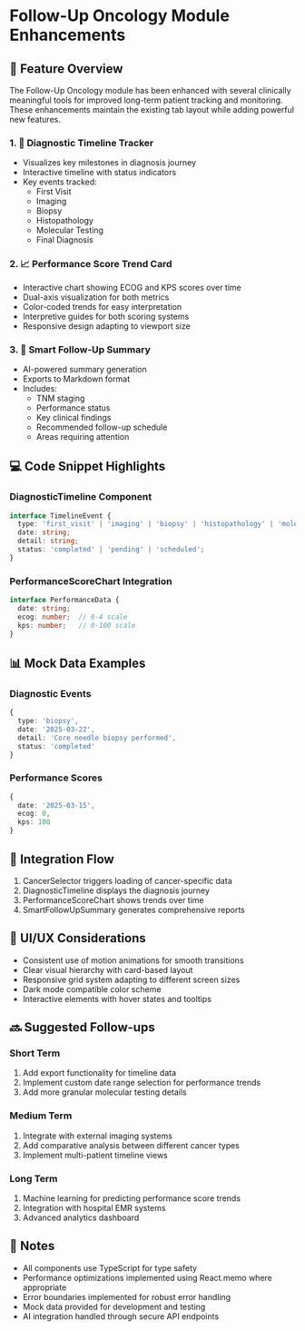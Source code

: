 # Follow-Up Oncology Module Enhancements

## 🎯 Feature Overview

The Follow-Up Oncology module has been enhanced with several clinically meaningful tools for improved long-term patient tracking and monitoring. These enhancements maintain the existing tab layout while adding powerful new features.

### 1. 📆 Diagnostic Timeline Tracker
- Visualizes key milestones in diagnosis journey
- Interactive timeline with status indicators
- Key events tracked:
  - First Visit
  - Imaging
  - Biopsy
  - Histopathology
  - Molecular Testing
  - Final Diagnosis

### 2. 📈 Performance Score Trend Card
- Interactive chart showing ECOG and KPS scores over time
- Dual-axis visualization for both metrics
- Color-coded trends for easy interpretation
- Interpretive guides for both scoring systems
- Responsive design adapting to viewport size

### 3. 🧠 Smart Follow-Up Summary
- AI-powered summary generation
- Exports to Markdown format
- Includes:
  - TNM staging
  - Performance status
  - Key clinical findings
  - Recommended follow-up schedule
  - Areas requiring attention

## 💻 Code Snippet Highlights

### DiagnosticTimeline Component
```typescript
interface TimelineEvent {
  type: 'first_visit' | 'imaging' | 'biopsy' | 'histopathology' | 'molecular' | 'final';
  date: string;
  detail: string;
  status: 'completed' | 'pending' | 'scheduled';
}
```

### PerformanceScoreChart Integration
```typescript
interface PerformanceData {
  date: string;
  ecog: number;  // 0-4 scale
  kps: number;   // 0-100 scale
}
```

## 📊 Mock Data Examples

### Diagnostic Events
```typescript
{
  type: 'biopsy',
  date: '2025-03-22',
  detail: 'Core needle biopsy performed',
  status: 'completed'
}
```

### Performance Scores
```typescript
{
  date: '2025-03-15',
  ecog: 0,
  kps: 100
}
```

## 🔄 Integration Flow
1. CancerSelector triggers loading of cancer-specific data
2. DiagnosticTimeline displays the diagnosis journey
3. PerformanceScoreChart shows trends over time
4. SmartFollowUpSummary generates comprehensive reports

## 🎨 UI/UX Considerations
- Consistent use of motion animations for smooth transitions
- Clear visual hierarchy with card-based layout
- Responsive grid system adapting to different screen sizes
- Dark mode compatible color scheme
- Interactive elements with hover states and tooltips

## 🔜 Suggested Follow-ups

### Short Term
1. Add export functionality for timeline data
2. Implement custom date range selection for performance trends
3. Add more granular molecular testing details

### Medium Term
1. Integrate with external imaging systems
2. Add comparative analysis between different cancer types
3. Implement multi-patient timeline views

### Long Term
1. Machine learning for predicting performance score trends
2. Integration with hospital EMR systems
3. Advanced analytics dashboard

## 📝 Notes
- All components use TypeScript for type safety
- Performance optimizations implemented using React.memo where appropriate
- Error boundaries implemented for robust error handling
- Mock data provided for development and testing
- AI integration handled through secure API endpoints